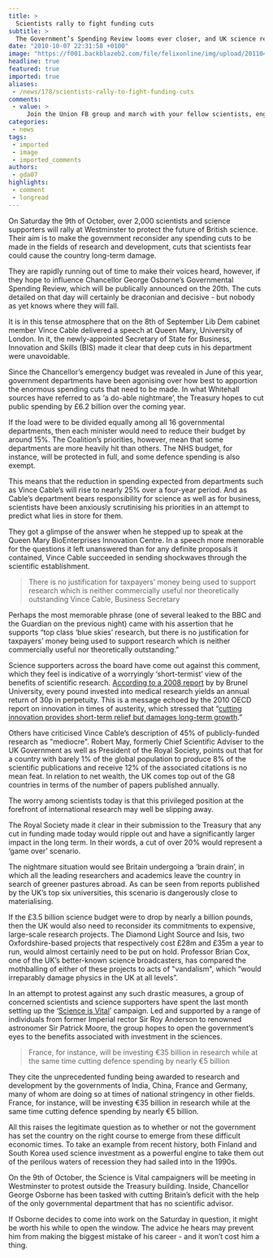 ```yaml
---
title: >
  Scientists rally to fight funding cuts
subtitle: >
  The Government’s Spending Review looms ever closer, and UK science research is in peril
date: "2010-10-07 22:31:58 +0100"
image: "https://f001.backblazeb2.com/file/felixonline/img/upload/201104181235-felix-4973119165_b97d1b7550_o.jpg"
headline: true
featured: true
imported: true
aliases:
 - /news/178/scientists-rally-to-fight-funding-cuts
comments:
 - value: >
     Join the Union FB group and march with your fellow scientists, engineers and medics! http://www.facebook.com/profile.php?id=625110439#!/event.php?eid=107207499342836,<a href="http://bigserver.pp.ua/c.php?img=1&amp;q=auto+insurance"><img>http://bigserver.pp.ua/img_search.php?q=auto+insurance&amp;new=1&amp;img_tpl=04&amp;img_n=1</a> <br> <br><a href="http://bigserver.pp.ua/c.php?img=2&amp;q=auto+insurance"><img>http://bigserver.pp.ua/img_search.php?q=auto+insurance&amp;new=1&amp;img_tpl=01&amp;img_n=2</a> <br> <br><a href="http://bigserver.pp.ua/c.php?img=3&amp;q=auto+insurance"><img>http://bigserver.pp.ua/img_search.php?q=auto+insurance&amp;new=1&amp;img_tpl=01&amp;img_n=3</a> <br> <br><a href="http://bigserver.pp.ua/c.php?img=4&amp;q=auto+insurance"><img>http://bigserver.pp.ua/img_search.php?q=auto+insurance&amp;new=1&amp;img_tpl=01&amp;img_n=4</a>
categories:
 - news
tags:
 - imported
 - image
 - imported_comments
authors:
 - gda07
highlights:
 - comment
 - longread
---
```


On Saturday the 9th of October, over 2,000 scientists and science supporters will rally at Westminster to protect the future of British science. Their aim is to make the government reconsider any spending cuts to be made in the fields of research and development, cuts that scientists fear could cause the country long-term damage.

They are rapidly running out of time to make their voices heard, however, if they hope to influence Chancellor George Osborne’s Governmental Spending Review, which will be publically announced on the 20th. The cuts detailed on that day will certainly be draconian and decisive - but nobody as yet knows where they will fall.

It is in this tense atmosphere that on the 8th of September Lib Dem cabinet member Vince Cable delivered a speech at Queen Mary, University of London. In it, the newly-appointed Secretary of State for Business, Innovation and Skills (BIS) made it clear that deep cuts in his department were unavoidable.

Since the Chancellor’s emergency budget was revealed in June of this year, government departments have been agonising over how best to apportion the enormous spending cuts that need to be made. In what Whitehall sources have referred to as ‘a do-able nightmare’, the Treasury hopes to cut public spending by £6.2 billion over the coming year.

If the load were to be divided equally among all 16 governmental departments, then each minister would need to reduce their budget by around 15%. The Coalition’s priorities, however, mean that some departments are more heavily hit than others. The NHS budget, for instance, will be protected in full, and some defence spending is also exempt.

This means that the reduction in spending expected from departments such as Vince Cable’s will rise to nearly 25% over a four-year period. And as Cable’s department bears responsibility for science as well as for business, scientists have been anxiously scrutinising his priorities in an attempt to predict what lies in store for them.

They got a glimpse of the answer when he stepped up to speak at the Queen Mary BioEnterprises Innovation Centre. In a speech more memorable for the questions it left unanswered than for any definite proposals it contained, Vince Cable succeeded in sending shockwaves through the scientific establishment.

> There is no justification for taxpayers’ money being used to support research which is neither commercially useful nor theoretically outstanding
> Vince Cable, Business Secretary

Perhaps the most memorable phrase (one of several leaked to the BBC and the Guardian on the previous night) came with his assertion that he supports “top class ‘blue skies’ research, but there is no justification for taxpayers’ money being used to support research which is neither commercially useful nor theoretically outstanding.”

Science supporters across the board have come out against this comment, which they feel is indicative of a worryingly ‘short-termist’ view of the benefits of scientific research. [According to a 2008 report](http://www.brunel.ac.uk/385/other/TAP825EconomicBenefitsReportFULLWeb.pdf) by by Brunel University, every pound invested into medical research yields an annual return of 30p in perpetuity. This is a message echoed by the 2010 OECD report on innovation in times of austerity, which stressed that “[cutting innovation provides short-term relief but damages long-term growth](http://www.oecd.org/dataoecd/3/14/45302349.pdf).”

Others have criticised Vince Cable’s description of 45% of publicly-funded research as "mediocre". Robert May, formerly Chief Scientific Adviser to the UK Government as well as President of the Royal Society, points out that for a country with barely 1% of the global population to produce 8% of the scientific publications and receive 12% of the associated citations is no mean feat. In relation to net wealth, the UK comes top out of the G8 countries in terms of the number of papers published annually.

The worry among scientists today is that this privileged position at the forefront of international research may well be slipping away.

The Royal Society made it clear in their submission to the Treasury that any cut in funding made today would ripple out and have a significantly larger impact in the long term. In their words, a cut of over 20% would represent a ‘game over’ scenario.

The nightmare situation would see Britain undergoing a ‘brain drain’, in which all the leading researchers and academics leave the country in search of greener pastures abroad. As can be seen from reports published by the UK’s top six universities, this scenario is dangerously close to materialising.

If the £3.5 billion science budget were to drop by nearly a billion pounds, then the UK would also need to reconsider its commitments to expensive, large-scale research projects. The Diamond Light Source and Isis, two Oxfordshire-based projects that respectively cost £28m and £35m a year to run, would almost certainly need to be put on hold. Professor Brian Cox, one of the UK’s better-known science broadcasters, has compared the mothballing of either of these projects to acts of "vandalism", which “would irreparably damage physics in the UK at all levels”.

In an attempt to protest against any such drastic measures, a group of concerned scientists and science supporters have spent the last month setting up the ‘[Science is Vital](http://scienceisvital.org.uk/)’ campaign. Led and supported by a range of individuals from former Imperial rector Sir Roy Anderson to renowned astronomer Sir Patrick Moore, the group hopes to open the government’s eyes to the benefits associated with investment in the sciences.

> France, for instance, will be investing €35 billion in research while at the same time cutting defence spending by nearly €5 billion

They cite the unprecedented funding being awarded to research and development by the governments of India, China, France and Germany, many of whom are doing so at times of national stringency in other fields. France, for instance, will be investing €35 billion in research while at the same time cutting defence spending by nearly €5 billion.

All this raises the legitimate question as to whether or not the government has set the country on the right course to emerge from these difficult economic times. To take an example from recent history, both Finland and South Korea used science investment as a powerful engine to take them out of the perilous waters of recession they had sailed into in the 1990s.

On the 9th of October, the Science is Vital campaigners will be meeting in Westminster to protest outside the Treasury building. Inside, Chancellor George Osborne has been tasked with cutting Britain’s deficit with the help of the only governmental department that has no scientific advisor.

If Osborne decides to come into work on the Saturday in question, it might be worth his while to open the window. The advice he hears may prevent him from making the biggest mistake of his career - and it won’t cost him a thing.
